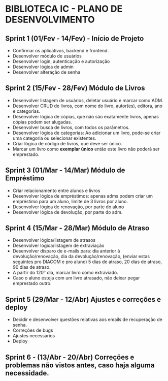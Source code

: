 # BIBLIOTECA IC - PLANO DE DESENVOLVIMENTO

## Sprint 1 (01/Fev - 14/Fev) - Início de Projeto
-  Confirmar os aplicativos, backend e frontend.
-  Desenvolver módulo de usuários
-  Desenvolver login, autenticação e autorização
-  Desenvolver lógica de admin
-  Desenvolver alteração de senha

## Sprint 2 (15/Fev - 28/Fev) Módulo de Livros
- Desenvolver listagem de usuários, deletar usuário e marcar como ADM.
-  Desenvolver CRUD de livros, com nome do livro, autor(es), editora, ano e categorias.
-  Desenvolver lógica de cópias, que não são exatamente livros, apenas cópias podem ser alugadas.
-  Desenvolver busca de livros, com todos os parâmetros.
- Desenvolver lógica de categorias: Ao adicionar um livro, pode-se criar uma categoria ou selecionar existentes. 
- Criar lógica de código de livros, que deve ser único. 
- Marcar um livro como **exemplar único** então este livro não poderá ser emprestado.

## Sprint 3 (01/Mar - 14/Mar) Módulo de Empréstimo
- Criar relacionamento entre alunos e livros
- Desenvolver lógica de empréstimos: apenas adms podem criar um empréstimo para um aluno, limite de 3 livros por aluno.
- Desenvolver lógica de renovação, por parte do aluno
- Desenvolver lógica de devolução, por parte do adm.
## Sprint 4 (15/Mar - 28/Mar) Módulo de Atraso
- Desenvolver lógica/listagem de atrasos
- Desenvolver lógica/listagem de extraviação
- Desenvolver disparo de e-mails para: dia anterior à devolução/renovação, dia da devolução/renovação, (enviar estas seguintes pro DIACOM e pro aluno) 5 dias de atraso, 20 dias de atraso, 90 dias de atraso.
- A partir do 120° dia, marcar livro como extraviado.
- Caso o aluno esteja com um livro atrasado, não deixar pegar emprestado outro.
## Sprint 5 (29/Mar - 12/Abr) Ajustes e correções e deploy
- Decidir e desenvolver questões relativas aos emails de recuperação de senha.
- Correções de bugs
- Ajustes necessários
- Deploy
## Sprint 6 - (13/Abr - 20/Abr) Correções e problemas não vistos antes, caso haja alguma necessidade.
